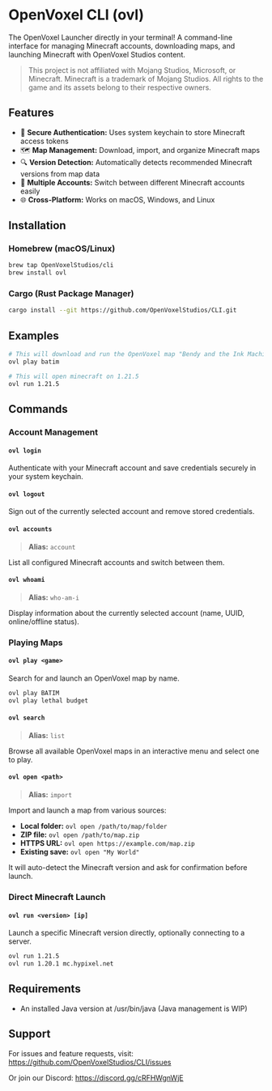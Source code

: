 # OpenVoxel CLI (ovl)

The OpenVoxel Launcher directly in your terminal! A command-line interface for managing Minecraft accounts, downloading maps, and launching Minecraft with OpenVoxel Studios content.

> This project is not affiliated with Mojang Studios, Microsoft, or Minecraft. Minecraft is a trademark of Mojang Studios. All rights to the game and its assets belong to their respective owners.

## Features

- 🔐 **Secure Authentication:** Uses system keychain to store Minecraft access tokens
- 🗺️ **Map Management:** Download, import, and organize Minecraft maps
- 🔍 **Version Detection:** Automatically detects recommended Minecraft versions from map data
- 👥 **Multiple Accounts:** Switch between different Minecraft accounts easily
- 🌐 **Cross-Platform:** Works on macOS, Windows, and Linux

## Installation

### Homebrew (macOS/Linux)

```bash
brew tap OpenVoxelStudios/cli
brew install ovl
```

### Cargo (Rust Package Manager)

```bash
cargo install --git https://github.com/OpenVoxelStudios/CLI.git
```

## Examples

```bash
# This will download and run the OpenVoxel map "Bendy and the Ink Machine"
ovl play batim

# This will open minecraft on 1.21.5
ovl run 1.21.5
```

## Commands

### Account Management

#### `ovl login`

Authenticate with your Minecraft account and save credentials securely in your system keychain.

#### `ovl logout`

Sign out of the currently selected account and remove stored credentials.

#### `ovl accounts`

> **Alias:** `account`

List all configured Minecraft accounts and switch between them.

#### `ovl whoami`

> **Alias:** `who-am-i`

Display information about the currently selected account (name, UUID, online/offline status).

### Playing Maps

#### `ovl play <game>`

Search for and launch an OpenVoxel map by name.

```bash
ovl play BATIM
ovl play lethal budget
```

#### `ovl search`

> **Alias:** `list`

Browse all available OpenVoxel maps in an interactive menu and select one to play.

#### `ovl open <path>`

> **Alias:** `import`

Import and launch a map from various sources:

- **Local folder:** `ovl open /path/to/map/folder`
- **ZIP file:** `ovl open /path/to/map.zip`
- **HTTPS URL:** `ovl open https://example.com/map.zip`
- **Existing save:** `ovl open "My World"`

It will auto-detect the Minecraft version and ask for confirmation before launch.

### Direct Minecraft Launch

#### `ovl run <version> [ip]`

Launch a specific Minecraft version directly, optionally connecting to a server.

```bash
ovl run 1.21.5
ovl run 1.20.1 mc.hypixel.net
```

## Requirements

- An installed Java version at /usr/bin/java (Java management is WIP)

## Support

For issues and feature requests, visit: https://github.com/OpenVoxelStudios/CLI/issues

Or join our Discord: https://discord.gg/cRFHWgnWjE
